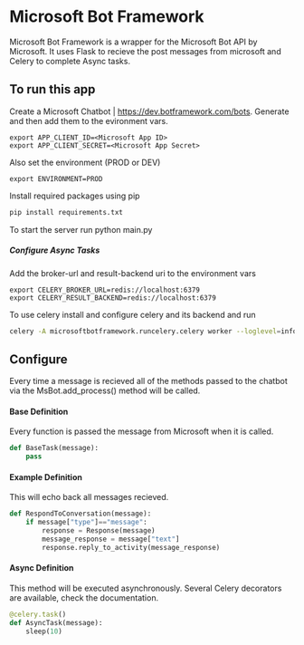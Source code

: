 # Microsoft Bot Framework
Microsoft Bot Framework is a wrapper for the Microsoft Bot API by Microsoft. It uses Flask to recieve the post messages from microsoft and Celery to complete Async tasks.

## To run this app
Create a Microsoft Chatbot | https://dev.botframework.com/bots. Generate <Microsoft App ID> and <Microsoft App Secret> then add them to the evironment vars.
```
export APP_CLIENT_ID=<Microsoft App ID>
export APP_CLIENT_SECRET=<Microsoft App Secret>
```
Also set the environment (PROD or DEV)
```
export ENVIRONMENT=PROD
```
Install required packages using pip
```sh
pip install requirements.txt
```
To start the server run python main.py
##### Configure Async Tasks
Add the broker-url and result-backend uri to the environment vars
```
export CELERY_BROKER_URL=redis://localhost:6379
export CELERY_RESULT_BACKEND=redis://localhost:6379
```
To use celery install and configure celery and its backend and run
```sh
celery -A microsoftbotframework.runcelery.celery worker --loglevel=info
```
    
## Configure
Every time a message is recieved all of the methods passed to the chatbot via the MsBot.add_process() method will be called.
#### Base Definition
Every function is passed the message from Microsoft when it is called.
```python
def BaseTask(message):
    pass
```
#### Example Definition
This will echo back all messages recieved.
```python
def RespondToConversation(message):
    if message["type"]=="message":
        response = Response(message)
        message_response = message["text"]
        response.reply_to_activity(message_response)
```
#### Async Definition
This method will be executed asynchronously. Several Celery decorators are available, check the documentation.
```python
@celery.task()
def AsyncTask(message):
    sleep(10)
```
